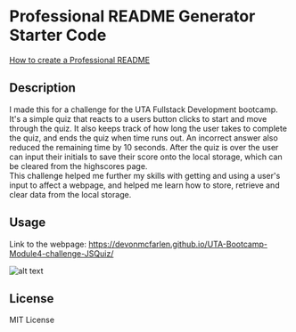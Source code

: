 # Professional README Generator Starter Code

[How to create a Professional README](https://coding-boot-camp.github.io/full-stack/github/professional-readme-guide)

## Description

I made this for a challenge for the UTA Fullstack Development bootcamp. It's a simple quiz that reacts to a users button clicks to start and move through the quiz.
It also keeps track of how long the user takes to complete the quiz, and ends the quiz when time runs out. An incorrect answer also reduced the remaining time by 10 seconds.
After the quiz is over the user can input their initials to save their score onto the local storage, which can be cleared from the highscores page.
<br>
This challenge helped me further my skills with getting and using a user's input to affect a webpage, and helped me learn how to store, retrieve and clear data from the local storage.

## Usage

Link to the webpage: https://devonmcfarlen.github.io/UTA-Bootcamp-Module4-challenge-JSQuiz/

![alt text](./assets/images/websiteSS.png)


## License

MIT License
